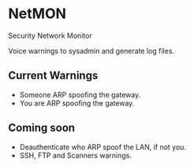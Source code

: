 # NetMON
Security Network Monitor<br/>

Voice warnings to sysadmin and generate log files.<br />

## Current Warnings

  - Someone ARP spoofing the gateway.
  - You are ARP spoofing the gateway.

## Coming soon

  - Deauthenticate who ARP spoof the LAN, if not you.
  - SSH, FTP and Scanners warnings.
